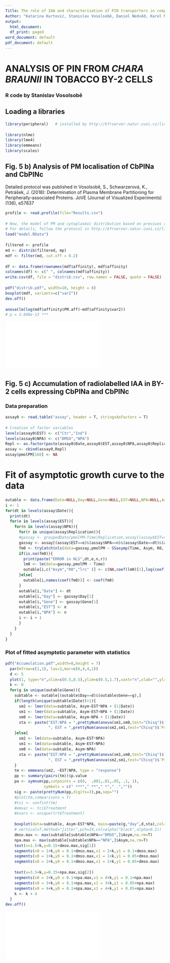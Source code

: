 ```yaml
---
Title: The role of IAA and characterization of PIN transporters in complex streptophyte alga Chara braunii
Author: "Katarina Kurtović, Stanislav Vosolsobě, Daniel Nedvěd, Karel Müller, Petre Dobrev, Vojtěch Schmidt, Piotr Piszczek, Andre Kuhn, Adrijana Smoljan, Tom J. Fisher, Dolf Weijers, Jiří Friml, John L. Bowman & Jan Petrášek"
output:
  html_document:
  df_print: paged
word_document: default
pdf_document: default
---
```

  
# ANALYSIS OF PIN FROM *CHARA BRAUNII* IN TOBACCO BY-2 CELLS
  
### R code by Stanislav Vosolsobě

## Loading a libraries

```r
library(peripheral)   # installed by http://kfrserver.natur.cuni.cz/lide/vosolsob/Peripheral/

library(nlme)
library(lme4)
library(emmeans)
library(scales)

```



## Fig. 5 b) Analysis of PM localisation of CbPINa and CbPINc

Detailed protocol was published in Vosolsobě, S., Schwarzerová, K., Petrášek, J. (2018): Determination of Plasma Membrane Partitioning for Peripherally-associated Proteins. JoVE (Journal of Visualized Experiments) (136), e57837

```r
profile <- read.profile(file="Results.csv")

# Now, the model of PM and cytoplasmic distribution based on previuos analysis is loaded
# For details, follow the protocol in http://kfrserver.natur.cuni.cz/lide/vosolsob/Peripheral/
load("model.RData")

filtered <- profile
md <- distrib(filtered, mp)
mdf <- filter(md, cut.off = 0.2)

df <- data.frame(rownames(mdf$affinity), mdf$affinity)
colnames(df) <- c(" ", colnames(mdf$affinity))
write.csv(df, file = "distrib.csv", row.names = FALSE, quote = FALSE)

pdf("distrib.pdf", width=10, height = 8)
boxplot(mdf, variants=c("var2"))
dev.off()

anova(lm(log(mdf$affinity$PM.aff)~mdf$affinity$var2))
# p = 3.898e-13 ***
```

![Boxplot of PM affinity](distrib.pdf)


## Fig. 5 c) Accumulation of radiolabelled IAA in BY-2 cells expressing CbPINa and CbPINc

### Data preparation

```r
assay0 <- read.table("assay", header = T, stringsAsFactors = T)

# Creation of factor variables
levels(assay0$EST) <- c("Ctr","Ind")
levels(assay0$NPA) <- c("DMSO","NPA")
Repl <- as.factor(paste(assay0$Date,assay0$EST,assay0$NPA,assay0$Replication,sep="-"))
assay <- cbind(assay0,Repl)
assay$pmolPM[160] <- NA
```

# Fit of asymptotic growth curve to the data 

```r
outable <- data.frame(Date=NULL,Day=NULL,Gene=NULL,EST=NULL,NPA=NULL,Asym=NULL,R0=NULL,lrc=NULL)
i <- 1
for(dt in levels(assay$Date)){
  print(dt)
  for(e in levels(assay$EST)){
    for(n in levels(assay$NPA)){
      for(r in unique(assay$Replication)){
      #gassay <- groupedData(pmolPM~Time|Replication,assay[(assay$EST==e)&(assay$NPA==n)&(assay$Date==dt),])
      gassay <- assay[(assay$EST==e)&(assay$NPA==n)&(assay$Date==dt)&(assay$Replication==r),]
      fm0 <- tryCatch(nls(data=gassay,pmolPM ~ SSasymp(Time, Asym, R0, lrc)),error=function(e) NA)
      if(is.na(fm0)){
        print(paste("ERROR in NLS",dt,e,n,r))
        lm0 <- lm(data=gassay,pmolPM ~ Time)
        outable[i,c("Asym","R0","lrc" )] <- c(NA,coef(lm0)[1],log(coef(lm0)[1]))
      }else{
        outable[i,names(coef(fm0))] <- coef(fm0)
      }
      outable[i,"Date"] <- dt
      outable[i,"Day"] <- gassay$Day[1]
      outable[i,"Gene"] <- gassay$Gene[1]
      outable[i,"EST"] <- e
      outable[i,"NPA"] <- n
      i <- i + 1
      }
    }
  }
}
```

### Plot of fitted asymptotic parameter with statistics

```r
pdf("Accumulation.pdf",width=8,height = 7)
  par(mfrow=c(1,1), las=2,mar=c(6,4,4,1))
  d <- 5
  plot(1, type="n",xlim=c(0.5,8.5),ylim=c(0.5,1.7),xaxt="n",xlab="",ylab="")
  k <- 0
  for(g in unique(outable$Gene)){
    subtable <- outable[(outable$Day==d)&(outable$Gene==g),]
    if(length(unique(subtable$Date))>1){
      sm2 <- lmer(data=subtable, Asym~EST*NPA + (1|Date))
      sm1 <- lmer(data=subtable, Asym~EST+NPA + (1|Date))
      sm0 <- lmer(data=subtable, Asym~NPA + (1|Date))
      sta <- paste("EST:NPA = ",prettyNum(anova(sm1,sm0,test="Chisq")$`Pr(>Chisq)`[2],digits=3),
                   ", EST = ",prettyNum(anova(sm2,sm1,test="Chisq")$`Pr(>Chisq)`[2],digits=3), sep= "")
    }else{
      sm2 <- lm(data=subtable, Asym~EST*NPA)
      sm1 <- lm(data=subtable, Asym~EST+NPA)
      sm0 <- lm(data=subtable, Asym~NPA)
      sta <- paste("EST:NPA = ",prettyNum(anova(sm1,sm0,test="Chisq")$`Pr(>Chi)`[2],digits=3),
                   ", EST = ",prettyNum(anova(sm2,sm1,test="Chisq")$`Pr(>Chi)`[2],digits=3), sep= "")
    }
    tm <- emmeans(sm2, ~EST|NPA, type = "response")
    pp <- summary(pairs(tm))$p.value
    pa <- symnum(pp,cutpoints = c(0,  .001,.01,.05, .1, 1),
                 symbols = c(" ***"," **"," *"," .",""))
    sig <- paste(prettyNum(pp,digits=3),pa,sep="")
    #plot(tm,comparisons = T)
    #tci <- confint(tm)
    #emvar <- tci$Treatment
    #evars <- unique(trt$Treatment)
    
    boxplot(data=subtable, Asym~EST*NPA, main=paste(g,"day",d,sta),col=c("#efa68eff","#41b1a9ff"),add=T,at=(1:4)+k)
    # vertical=T,method="jitter",pch=19,col=alpha("black",alpha=0.2))
    dmso.max <- max(subtable[subtable$NPA=="DMSO",]$Asym,na.rm=T)
    npa.max <- max(subtable[subtable$NPA=="NPA",]$Asym,na.rm=T)
    text(x=1.5+k,y=0.15+dmso.max,sig[1])
    segments(x0 = 1+k,y0 = 0.1+dmso.max,x1 = 2+k,y1 = 0.1+dmso.max)
    segments(x0 = 1+k,y0 = 0.1+dmso.max,x1 = 1+k,y1 = 0.05+dmso.max)
    segments(x0 = 2+k,y0 = 0.1+dmso.max,x1 = 2+k,y1 = 0.05+dmso.max)
    
    text(x=3.5+k,y=0.15+npa.max,sig[2])
    segments(x0 = 3+k,y0 = 0.1+npa.max,x1 = 4+k,y1 = 0.1+npa.max)
    segments(x0 = 3+k,y0 = 0.1+npa.max,x1 = 3+k,y1 = 0.05+npa.max)
    segments(x0 = 4+k,y0 = 0.1+npa.max,x1 = 4+k,y1 = 0.05+npa.max)
    k <- k + 4
  }
dev.off()
```

![Boxplot of IAA accumulation](Accumulation.pdf)

